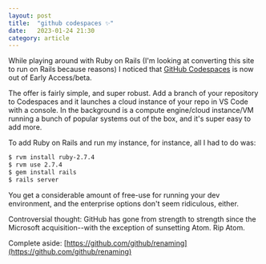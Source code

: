 ```yaml
---
layout: post
title:  "github codespaces ✨"
date:   2023-01-24 21:30
category: article
---
```


While playing around with Ruby on Rails (I'm looking at converting this site to run on Rails because reasons) I noticed that [GitHub Codespaces](https://github.com/codespaces) is now out of Early Access/beta.

The offer is fairly simple, and super robust. Add a branch of your repository to Codespaces and it launches a cloud instance of your repo in VS Code with a console. In the background is a compute engine/cloud instance/VM running a bunch of popular systems out of the box, and it's super easy to add more.

To add Ruby on Rails and run my instance, for instance, all I had to do was:

```bash
$ rvm install ruby-2.7.4
$ rvm use 2.7.4
$ gem install rails
$ rails server
```

You get a considerable amount of free-use for running your dev environment, and the enterprise options don't seem ridiculous, either.

Controversial thought: GitHub has gone from strength to strength since the Microsoft acquisition--with the exception of sunsetting Atom. Rip Atom.

Complete aside: [https://github.com/github/renaming](https://github.com/github/renaming)
